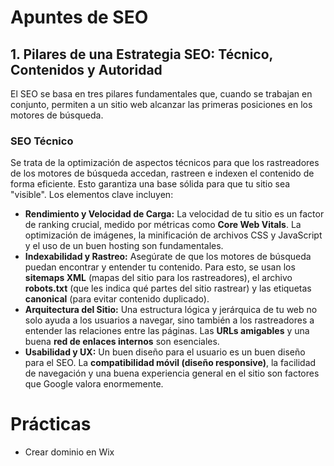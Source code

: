 # Apuntes de SEO

## 1. Pilares de una Estrategia SEO: Técnico, Contenidos y Autoridad
El SEO se basa en tres pilares fundamentales que, cuando se trabajan en conjunto, permiten a un sitio web alcanzar las primeras posiciones en los motores de búsqueda.

### SEO Técnico
Se trata de la optimización de aspectos técnicos para que los rastreadores de los motores de búsqueda accedan, rastreen e indexen el contenido de forma eficiente. Esto garantiza una base sólida para que tu sitio sea "visible". Los elementos clave incluyen:
- **Rendimiento y Velocidad de Carga:** La velocidad de tu sitio es un factor de ranking crucial, medido por métricas como **Core Web Vitals**. La optimización de imágenes, la minificación de archivos CSS y JavaScript y el uso de un buen hosting son fundamentales.
- **Indexabilidad y Rastreo:** Asegúrate de que los motores de búsqueda puedan encontrar y entender tu contenido. Para esto, se usan los **sitemaps XML** (mapas del sitio para los rastreadores), el archivo **robots.txt** (que les indica qué partes del sitio rastrear) y las etiquetas **canonical** (para evitar contenido duplicado).
- **Arquitectura del Sitio:** Una estructura lógica y jerárquica de tu web no solo ayuda a los usuarios a navegar, sino también a los rastreadores a entender las relaciones entre las páginas. Las **URLs amigables** y una buena **red de enlaces internos** son esenciales.
- **Usabilidad y UX:** Un buen diseño para el usuario es un buen diseño para el SEO. La **compatibilidad móvil (diseño responsive)**, la facilidad de navegación y una buena experiencia general en el sitio son factores que Google valora enormemente.

# Prácticas
- Crear dominio en Wix
